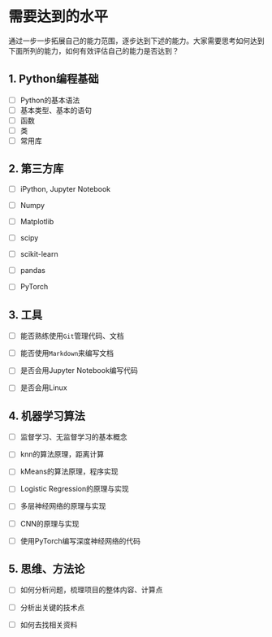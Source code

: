 # 需要达到的水平

通过一步一步拓展自己的能力范围，逐步达到下述的能力。大家需要思考如何达到下面所列的能力，如何有效评估自己的能力是否达到？


## 1. Python编程基础
* [ ] Python的基本语法
* [ ] 基本类型、基本的语句
* [ ] 函数
* [ ] 类
* [ ] 常用库

## 2. 第三方库
* [ ] iPython, Jupyter Notebook
* [ ] Numpy
* [ ] Matplotlib
* [ ] scipy
* [ ] scikit-learn
* [ ] pandas
* [ ] PyTorch


## 3. 工具
* [ ] 能否熟练使用`Git`管理代码、文档
* [ ] 能否使用`Markdown`来编写文档
* [ ] 是否会用Jupyter Notebook编写代码
* [ ] 是否会用Linux


## 4. 机器学习算法
* [ ] 监督学习、无监督学习的基本概念
* [ ] knn的算法原理，距离计算
* [ ] kMeans的算法原理，程序实现
* [ ] Logistic Regression的原理与实现
* [ ] 多层神经网络的原理与实现
* [ ] CNN的原理与实现
* [ ] 使用PyTorch编写深度神经网络的代码


## 5. 思维、方法论
* [ ] 如何分析问题，梳理项目的整体内容、计算点
* [ ] 分析出关键的技术点
* [ ] 如何去找相关资料

